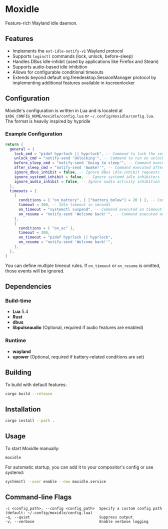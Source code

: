 # Moxidle

Feature-rich Wayland idle daemon.

## Features

- Implements the `ext-idle-notify-v1` Wayland protocol
- Supports `loginctl` commands (lock, unlock, before-sleep)
- Handles DBus idle-inhibit (used by applications like Firefox and Steam)
- Supports audio-based idle inhibition
- Allows for configurable conditional timeouts
- Extends beyond default org.freedesktop.SessionManager protocol by implementing additional features available in kscreenlocker

## Configuration

Moxidle's configuration is written in Lua and is located at `$XDG_CONFIG_HOME/moxidle/config.lua` or `~/.config/moxidle/config.lua`. The format is heavily inspired by hypridle

### Example Configuration

```lua
return {
  general = {
    lock_cmd = "pidof hyprlock || hyprlock", -- Command to lock the session
    unlock_cmd = "notify-send 'Unlocking'", -- Command to run on unlock
    before_sleep_cmd = "notify-send 'Going to sleep'", -- Command executed before sleep
    after_sleep_cmd = "notify-send 'Awake!'", -- Command executed after waking up
    ignore_dbus_inhibit = false, -- Ignore DBus idle-inhibit requests
    ignore_systemd_inhibit = false, -- Ignore systemd idle inhibitors
    ignore_audio_inhibit = false, -- Ignore audio activity inhibition
  },
  timeouts = {
    {
      conditions = { "on_battery", { ["battery_below"] = 20 } }, -- Conditions needed to be fullfilled for timeout to launch
      timeout = 300, -- Idle timeout in seconds
      on_timeout = "systemctl suspend", -- Command executed on timeout
      on_resume = "notify-send 'Welcome back!'", -- Command executed on user activity
    },
    {
      conditions = { "on_ac" },
      timeout = 300,
      on_timeout = "pidof hyprlock || hyprlock",
      on_resume = "notify-send 'Welcome back!'",
    },
  },
}
```

You can define multiple timeout rules. If `on_timeout` or `on_resume` is omitted, those events will be ignored.

## Dependencies  

### Build-time  
- **Lua** 5.4  
- **Rust**  
- **dbus**
- **libpulseaudio** (Optional, required if audio features are enabled)  

### Runtime  
- **wayland**  
- **upower** (Optional, required if battery-related conditions are set)  

## Building  

To build with default features:  
```sh
cargo build --release
```

## Installation

```sh
cargo install --path .
```

## Usage

To start Moxidle manually:

```sh
moxidle
```

For automatic startup, you can add it to your compositor's config or use systemd:

```sh
systemctl --user enable --now moxidle.service
```

## Command-line Flags

```
-c <config_path>, --config <config_path>  Specify a custom config path (default: ~/.config/moxidle/config.lua)
-q, --quiet                               Suppress output
-v, --verbose                             Enable verbose logging
```
